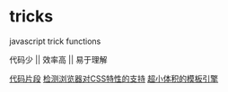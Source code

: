 tricks
======

javascript trick functions

代码少 || 效率高 || 易于理解

[代码片段](https://github.com/shiye515/tricks/blob/master/tricks.js)
[检测浏览器对CSS特性的支持](https://github.com/shiye515/tricks/blob/master/css3-support-check.js)
[超小体积的模板引擎](https://github.com/shiye515/tricks/blob/master/tmpl.js)
